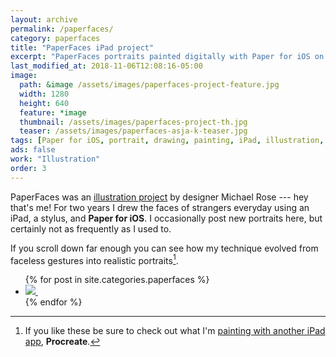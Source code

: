 ```yaml
---
layout: archive
permalink: /paperfaces/
category: paperfaces
title: "PaperFaces iPad project"
excerpt: "PaperFaces portraits painted digitally with Paper for iOS on an iPad. Find time lapse videos, in-process screenshots, and more."
last_modified_at: 2018-11-06T12:08:16-05:00
image: 
  path: &image /assets/images/paperfaces-project-feature.jpg
  width: 1280
  height: 640
  feature: *image
  thumbnail: /assets/images/paperfaces-project-th.jpg
  teaser: /assets/images/paperfaces-asja-k-teaser.jpg
tags: [Paper for iOS, portrait, drawing, painting, iPad, illustration, 365 project]
ads: false
work: "Illustration"
order: 3
---
```


PaperFaces was an [illustration project](/articles/paperfaces-ipad-portrait-project/) by designer Michael Rose --- hey that's me! For two years I drew the faces of strangers everyday using an iPad, a stylus, and **Paper for iOS**. I occasionally post new portraits here, but certainly not as frequently as I used to.

If you scroll down far enough you can see how my technique evolved from faceless gestures into realistic portraits[^procreate].

<ul class="gallery-thumbnails">
{% for post in site.categories.paperfaces %}
  <li>
    <a href="{{ post.url }}" title="{{ post.title }}">
      <noscript>
        <img src="{{ post.image.thumbnail }}">
      </noscript>
      <img class="lazyload fade-in" src="/assets/images/preload-150.png" data-src="{{ post.image.thumbnail }}" alt="">
    </a>
  </li>
{% endfor %}
</ul>

[^procreate]: If you like these be sure to check out what I'm [painting with another iPad app](/procreate-paintings/), **Procreate**.
